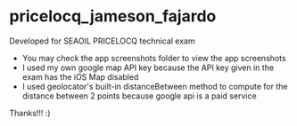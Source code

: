# pricelocq_jameson_fajardo

Developed for SEAOIL PRICELOCQ technical exam

- You may check the app screenshots folder to view the app screenshots
- I used my own google map API key because the API key given in the exam has the iOS Map disabled
- I used geolocator's built-in distanceBetween method to compute for the distance between 2 points because google api is a paid service

Thanks!!! :)
